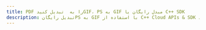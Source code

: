 ---title: PDF را به  تبدیل کنیدGIF، PS به GIF مبدل رایگان یا C++ SDKdescription: تبدیل رایگانPS به GIF با استفاده از C++ Cloud APIs & SDK همچنین اسناد PDF را در Cloud ایجاد، ویرایش و رندر کنید.---